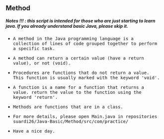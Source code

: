 ## Method
##### Notes !!! : this script is intended for those who are just starting to learn java. If you already understand basic Java, please skip it.

- <samp>A method in the Java programming language is a collection of lines of code grouped together to perform a specific task.</samp>

- <samp>A method can return a certain value (have a return value), or not (void).</samp>

- <samp>Procedures are functions that do not return a value. This function is usually marked with the keyword 'void'.</samp>

- <samp>A function is a name for a function that returns a value. return the value to the function using the keyword 'return'.</samp>

- <samp>Methods are functions that are in a class.</samp>

- <samp>For more details, please open Main.java in repositories suardi26/Java-Basic/Method/src/com/practice/</samp>

- <samp>Have a nice day.</samp>

```
